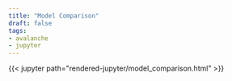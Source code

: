 ```yaml
---
title: "Model Comparison"
draft: false
tags:
- avalanche
- jupyter
---
```


{{< jupyter path="rendered-jupyter/model_comparison.html" >}}
